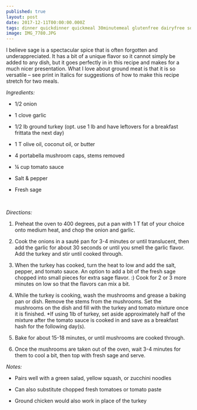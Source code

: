 ```yaml
---
published: true
layout: post
date: 2017-12-11T00:00:00.000Z
tags: dinner quickdinner quickmeal 30minutemeal glutenfree dairyfree soyfree grainfree paleo sage turkey lowfat
image: IMG_7780.JPG
---
```


I believe sage is a spectacular spice that is often forgotten and underappreciated. It has a bit of a unique flavor so it cannot simply be added to any dish, but it goes perfectly in in this recipe and makes for a much nicer presentation.  What I love about ground meat is that it is so versatile – see print in Italics for suggestions of how to make this recipe stretch for two meals.




*Ingredients:*

* 1/2 onion

* 1 clove garlic

* 1/2 lb ground turkey (opt. use 1 lb and have leftovers for a breakfast frittata the next day)

* 1 T olive oil, coconut oil, or butter 

* 4 portabella mushroom caps, stems removed

* ¼ cup tomato sauce

* Salt & pepper

* Fresh sage

<br>

*Directions:*

1.	Preheat the oven to 400 degrees, put a pan with 1 T fat of your choice onto medium heat, and chop the onion and garlic.

2.	Cook the onions in a sauté pan for 3-4 minutes or until translucent, then add the garlic for about 30 seconds or until you smell the garlic flavor. Add the turkey and stir until cooked through. 

3.	When the turkey has cooked, turn the heat to low and add the salt, pepper, and tomato sauce. An option to add a bit of the fresh sage chopped into small pieces for extra sage flavor. :) Cook for 2 or 3 more minutes on low so that the flavors can mix a bit.

4.	While the turkey is cooking, wash the mushrooms and grease a baking pan or dish. Remove the stems from the mushrooms. Set the mushrooms on the dish and fill with the turkey and tomato mixture once it is finished. *If using 1lb of turkey, set aside approximately half of the mixture after the tomato sauce is cooked in and save as a breakfast hash for the following day(s).

5.	Bake for about 15-18 minutes, or until mushrooms are cooked through.

6.	Once the mushrooms are taken out of the oven, wait 3-4 minutes for them to cool a bit, then top with fresh sage and serve.


*Notes:*

* Pairs well with a green salad, yellow squash, or zucchini noodles

* Can also substitute chopped fresh tomatoes or tomato paste

* Ground chicken would also work in place of the turkey
